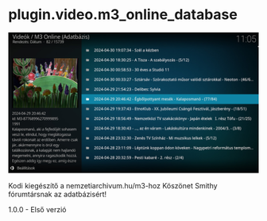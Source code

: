 # plugin.video.m3_online_database
![Logo](resources/screenshots/screenshot-2.jpg)

Kodi kiegészítő a nemzetiarchivum.hu/m3-hoz
Köszönet Smithy fórumtársnak az adatbázisért!

1.0.0 - Első verzió
